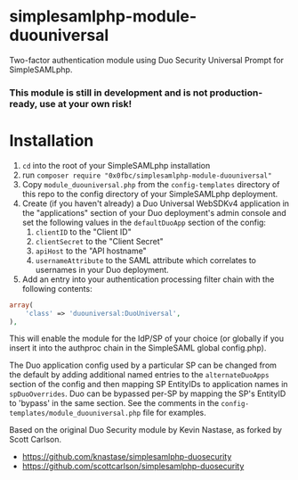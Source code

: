 simplesamlphp-module-duouniversal
==========================
Two-factor authentication module using Duo Security Universal Prompt for SimpleSAMLphp.

### This module is still in development and is not production-ready, use at your own risk!

# Installation
1. `cd` into the root of your SimpleSAMLphp installation
2. run `composer require "0x0fbc/simplesamlphp-module-duouniversal"`
3. Copy `module_duouniversal.php` from the `config-templates` directory of this repo to the config directory of your SimpleSAMLphp deployment.
4. Create (if you haven't already) a Duo Universal WebSDKv4 application in the "applications" section of your Duo deployment's admin console and set the following values in the `defaultDuoApp` section of the config:
   1. `clientID` to the "Client ID"
   2. `clientSecret` to the "Client Secret"
   3. `apiHost` to the "API hostname"
   4. `usernameAttribute` to the SAML attribute which correlates to usernames in your Duo deployment.
5. Add an entry into your authentication processing filter chain with the following contents:
```php
array(
    'class' => 'duouniversal:DuoUniversal',
),
```

This will enable the module for the IdP/SP of your choice (or globally if you insert it into the authproc chain in the SimpleSAML global config.php).

The Duo application config used by a particular SP can be changed from the default by adding additional named entries to the `alternateDuoApps` section of the config and then mapping SP EntityIDs to application names in `spDuoOverrides`. Duo can be bypassed per-SP by mapping the SP's EntityID to 'bypass' in the same section. See the comments in the `config-templates/module_duouniversal.php` file for examples.

Based on the original Duo Security module by Kevin Nastase, as forked by Scott Carlson.

- https://github.com/knastase/simplesamlphp-duosecurity
- https://github.com/scottcarlson/simplesamlphp-duosecurity
